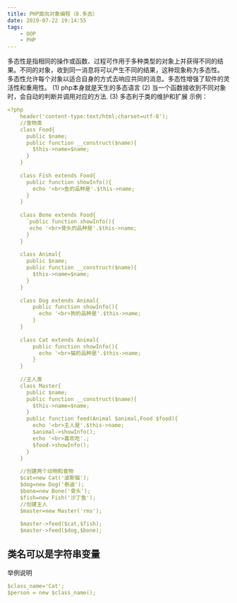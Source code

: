 ```yaml
---
title: PHP面向对象编程（8.多态）
date: 2019-07-22 19:14:55
tags:
    - OOP
    - PHP
---
```

多态性是指相同的操作或函数、过程可作用于多种类型的对象上并获得不同的结果。不同的对象，收到同一消息将可以产生不同的结果，这种现象称为多态性。
多态性允许每个对象以适合自身的方式去响应共同的消息。多态性增强了软件的灵活性和重用性。
(1) php本身就是天生的多态语言
(2) 当一个函数接收到不同对象时，会自动的判断并调用对应的方法.
(3) 多态利于类的维护和扩展
示例：
```yaml
<?php
    header('content-type:text/html;charset=utf-8');
    //食物类
    class Food{
      public $name;
      public function __construct($name){
        $this->name=$name;
      }
    }
    
    class Fish extends Food{
      public function showInfo(){
        echo '<br>鱼的品种是'.$this->name;
      }
    }
    
    class Bone extends Food{
      `public function showInfo(){
       echo '<br>骨头的品种是'.$this->name;
      }
    }
    
    class Animal{
      public $name;
      public function __construct($name){
        $this->name=$name;
      }
    }
    
    class Dog extends Animal{
        public function showInfo(){
          echo '<br>狗的品种是'.$this->name;
        }
    }
    
    class Cat extends Animal{
        public function showInfo(){
          echo '<br>猫的品种是'.$this->name;
        }
    }
    
    //主人类
    class Master{
      public $name;
      public function __construct($name){
        $this->name=$name;
      }
      public function feed(Animal $animal,Food $food){
        echo '<br>主人是'.$this->name;
        $animal->showInfo();
        echo '<br>喜欢吃'.;
        $food->showInfo();
      }
    }
    
    //创建两个动物和食物
    $cat=new Cat('波斯猫');
    $dog=new Dog('泰迪');
    $bone=new Bone('骨头');
    $fish=new Fish('沙丁鱼');
    //创建主人
    $master=new Master('rms');
    
    $master->feed($cat,$fish);
    $master->feed($dog,$bone);

```

## 类名可以是字符串变量
举例说明
```yaml
$class_name='Cat';
$person = new $class_name();
```


















